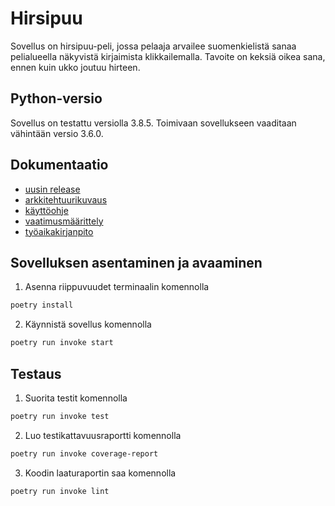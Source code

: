 # Hirsipuu

Sovellus on hirsipuu-peli, jossa pelaaja arvailee suomenkielistä sanaa pelialueella näkyvistä kirjaimista klikkailemalla. Tavoite on keksiä oikea sana, ennen kuin ukko joutuu hirteen.

## Python-versio

Sovellus on testattu versiolla 3.8.5. Toimivaan sovellukseen vaaditaan vähintään versio 3.6.0.

## Dokumentaatio

* [uusin release](https://github.com/EeviLuukkonen/ot-harjoitustyo/releases)
* [arkkitehtuurikuvaus](https://github.com/EeviLuukkonen/ot-harjoitustyo/blob/main/dokumentaatio/arkkitehtuurikuvaus.md)
* [käyttöohje](https://github.com/EeviLuukkonen/ot-harjoitustyo/blob/main/dokumentaatio/kayttoohje.md)
* [vaatimusmäärittely](https://github.com/EeviLuukkonen/ot-harjoitustyo/blob/main/dokumentaatio/vaatimuusmaarittely.md)
* [työaikakirjanpito](https://github.com/EeviLuukkonen/ot-harjoitustyo/blob/main/dokumentaatio/tuntikirjanpito.md)

## Sovelluksen asentaminen ja avaaminen

1. Asenna riippuvuudet terminaalin komennolla

```bash
poetry install
```

2. Käynnistä sovellus komennolla

```bash
poetry run invoke start
```

## Testaus

1. Suorita testit komennolla

```bash
poetry run invoke test
```

2. Luo testikattavuusraportti komennolla

```bash
poetry run invoke coverage-report
```
3. Koodin laaturaportin saa komennolla

```bash
poetry run invoke lint
```
